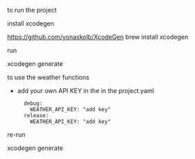to run the project 

install xcodegen 

https://github.com/yonaskolb/XcodeGen
brew install xcodegen

run

xcodegen generate


to use the weather functions

- add your own API KEY in the in the project.yaml

		debug:
          WEATHER_API_KEY: "add key"
        release:
          WEATHER_API_KEY: "add key"

 re-run 

 xcodegen generate